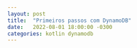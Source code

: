 ```yaml
---
layout: post
title:  "Primeiros passos com DynamoDB"
date:   2022-08-01 18:00:00 -0300
categories: kotlin dynamodb
---
```


